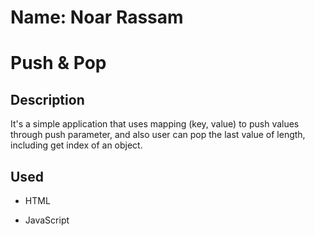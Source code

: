 # Name: Noar Rassam

# Push & Pop

## Description

It's a simple application that uses mapping (key, value) to push values through push parameter, and also user can pop the last value of length, including get index of an object.

## Used

- HTML

- JavaScript
